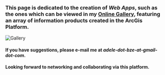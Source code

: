 ### This page is dedicated to the creation of _Web Apps_, such as the ones which can be viewed in my [Online Gallery](https://adeleramos.maps.arcgis.com/apps/PublicGallery/index.html?appid=831af299cdc54a49b7bcbc68acaf41ee), featuring an array of information products created in the ArcGis Platform.

![Gallery](https://adeleramosbz.files.wordpress.com/2017/07/gallery-icon.jpg)

#### If you have suggestions, please e-mail me at _adele-dot-bze-at-gmail-dot-com_.

#### Looking forward to networking and collaborating via this platform.
